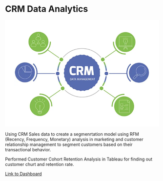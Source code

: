 # CRM Data Analytics
![Image1](Images/Da-CRM.png)


Using CRM Sales data to create a segmenrtation model using RFM (Recency, Frequency, Monetary) analysis in marketing and customer relationship management to segment customers based on their transactional behavior.

Performed Customer Cohort Retention Analysis in Tableau for finding out customer churt and retention rate.

[Link to Dashboard](https://public.tableau.com/app/profile/sagar.paryani/viz/Customer-Cohort-Analysis/Dashboard1?publish=yes)
